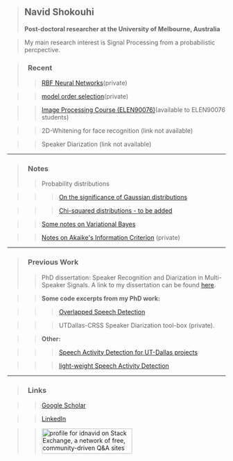 > ## Navid Shokouhi
> **Post-doctoral researcher at the University of Melbourne, Australia**

> My main research interest is Signal Processing from a probabilistic percpective.


> ### &nbsp;&nbsp;Recent
>> [RBF Neural Networks](https://github.com/idnavid/RBFadapt)(private)

>> [model order selection](https://github.com/idnavid/selectOrder/blob/master/notes/readme.md)(private)

>> [Image Processing Course (ELEN90076)](https://github.com/idnavid/imageprocessing_elen90076)(available to ELEN90076 students)

>> 2D-Whitening for face recognition (link not available)

>> Speaker Diarization (link not available)

------
> ### &nbsp;&nbsp;Notes
>> Probability distributions

>>> [On the significance of Gaussian distributions](https://github.com/idnavid/misc/blob/master/Gaussian_approximation.md)

>>> [Chi-squared distributions - to be added](NA)

>> [Some notes on Variational Bayes](https://github.com/idnavid/misc/blob/master/variationalbayes_doc1.ipynb)

>> [Notes on Akaike's Information Criterion](https://github.com/idnavid/selectOrder/blob/master/docs/deriving_aic/deriving_aic.pdf) (private)
 
 
------
> ### &nbsp;&nbsp;Previous Work
>> PhD dissertation: Speaker Recognition and Diarization in Multi-Speaker Signals. A link to my dissertation can be found [here](https://github.com/idnavid/dissertation/blob/master/SHOKOUHI-DISSERTATION-2017-rev3.pdf). 


>> **Some code excerpts from my PhD work:**

>>> [Overlapped Speech Detection](https://github.com/idnavid/pyknograms)

>>> UTDallas-CRSS Speaker Diarization tool-box (private). 

>> **Other:** 

>>> [Speech Activity Detection for UT-Dallas projects](https://github.com/idnavid/speech_activity_detection)

>>>  [light-weight Speech Activity Detection](https://github.com/idnavid/py_vad_tool)

------
> ### &nbsp;&nbsp;Links

>> [Google Scholar](https://scholar.google.com/citations?user=DHxzPt8AAAAJ&hl=en&oi=ao)

>> [LinkedIn](https://www.linkedin.com/in/navidshokouhi/)

>> <a href="https://stackexchange.com/users/1800970/idnavid"><img src="https://stackexchange.com/users/flair/1800970.png" width="208" height="58" alt="profile for idnavid on Stack Exchange, a network of free, community-driven Q&amp;A sites" title="profile for idnavid on Stack Exchange, a network of free, community-driven Q&amp;A sites" /></a>
